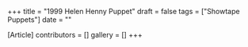 +++
title = "1999 Helen Henny Puppet"
draft = false
tags = ["Showtape Puppets"]
date = ""

[Article]
contributors = []
gallery = []
+++